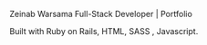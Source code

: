 Zeinab Warsama Full-Stack Developer | Portfolio

Built with Ruby on Rails, HTML, SASS , Javascript.
